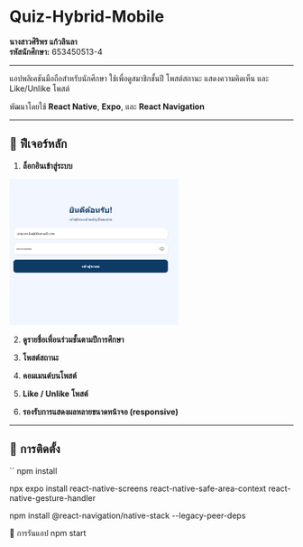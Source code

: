 # Quiz-Hybrid-Mobile

**นางสาวศิริพร แก้วลินลา**  
**รหัสนักศึกษา:** 653450513-4

---
แอปพลิเคชันมือถือสำหรับนักศึกษา ใช้เพื่อดูสมาชิกชั้นปี โพสต์สถานะ แสดงความคิดเห็น และ Like/Unlike โพสต์  

พัฒนาโดยใช้ **React Native**, **Expo**, และ **React Navigation**

---

## 🔹 ฟีเจอร์หลัก

1. **ล็อกอินเข้าสู่ระบบ**
<img src="./assets/1.png" alt="Login Screen" width="300"/>

2. **ดูรายชื่อเพื่อนร่วมชั้นตามปีการศึกษา**
   

3. **โพสต์สถานะ**

4. **คอมเมนต์บนโพสต์**

5. **Like / Unlike โพสต์**

6. **รองรับการแสดงผลหลายขนาดหน้าจอ (responsive)**

---

## 🔹 การติดตั้ง
``
npm install 

npx expo install react-native-screens react-native-safe-area-context react-native-gesture-handler

npm install @react-navigation/native-stack --legacy-peer-deps

🔹 การรันแอป
npm start  



